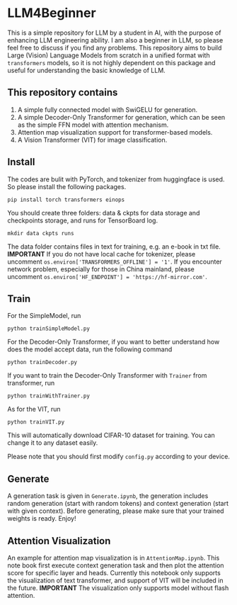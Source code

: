 # LLM4Beginner
This is a simple repository for LLM by a student in AI, with the purpose of enhancing LLM engineering ability. I am also a beginner in LLM, so please feel free to discuss if you find any problems. This repository aims to build Large (Vision) Language Models from scratch in a unified format with `transformers` models, so it is not highly dependent on this package and useful for understanding the basic knowledge of LLM.

## This repository contains
1. A simple fully connected model with SwiGELU for generation.
2. A simple Decoder-Only Transformer for generation, which can be seen as the simple FFN model with attention mechanism.
3. Attention map visualization support for transformer-based models.
4. A Vision Transformer (VIT) for image classification.

## Install
The codes are bulit with PyTorch, and tokenizer from huggingface is used. So please install the following packages.

    pip install torch transformers einops

You should create three folders: data & ckpts for data storage and checkpoints storage, and runs for TensorBoard log.

    mkdir data ckpts runs

The data folder contains files in text for training, e.g. an e-book in txt file.
**IMPORTANT** If you do not have local cache for tokenizer, please uncomment `os.environ['TRANSFORMERS_OFFLINE'] = '1'`. If you encounter network problem, especially for those in China mainland, please uncomment `os.environ['HF_ENDPOINT'] = 'https://hf-mirror.com'`.

## Train
For the SimpleModel, run

    python trainSimpleModel.py

For the Decoder-Only Transformer, if you want to better understand how does the model accept data, run the following command

    python trainDecoder.py

If you want to train the Decoder-Only Transformer with `Trainer` from transformer, run

    python trainWithTrainer.py

As for the VIT, run

    python trainVIT.py

This will automatically download CIFAR-10 dataset for training. You can change it to any dataset easily.

Please note that you should first modify `config.py` according to your device.

## Generate
A generation task is given in `Generate.ipynb`, the generation includes random generation (start with random tokens) and context generation (start with given context). Before generating, please make sure that your trained weights is ready. Enjoy!

## Attention Visualization
An example for attention map visualization is in `AttentionMap.ipynb`. This note book first execute context generation task and then plot the attention score for specific layer and heads. Currently this notebook only supports the visualization of text transformer, and support of VIT will be included in the future.
**IMPORTANT** The visualization only supports model without flash attention.
